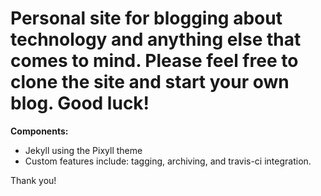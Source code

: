 # Personal site for blogging about technology and anything else that comes to mind. Please feel free to clone the site and start your own blog. Good luck! 

**Components:**

* Jekyll using the Pixyll theme
* Custom features include: tagging, archiving, and travis-ci integration.

Thank you! 
